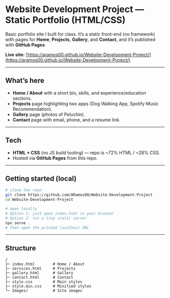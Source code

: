 # Website Development Project — Static Portfolio (HTML/CSS)

Basic portfolio site I built for class. It’s a static front-end (no framework) with pages for **Home**, **Projects**, **Gallery**, and **Contact**, and it’s published with **GitHub Pages**.

**Live site:** [https://aramos00.github.io/Website-Development-Project/](https://aramos00.github.io/Website-Development-Project/)

---

## What’s here

* **Home / About** with a short bio, skills, and experience/education sections.
* **Projects** page highlighting two apps (Dog Walking App, Spotify Music Recommendation).
* **Gallery** page (photos of Peluchin).
* **Contact** page with email, phone, and a resume link.

---

## Tech

* **HTML + CSS** (no JS build tooling) — repo is \~72% HTML / \~28% CSS.
* Hosted via **GitHub Pages** from this repo.

---

## Getting started (local)

```bash
# clone the repo
git clone https://github.com/ARamos00/Website-Development-Project
cd Website-Development-Project

# open locally
# Option 1: just open index.html in your browser
# Option 2: run a tiny static server
npx serve .
# then open the printed localhost URL
```

---

## Structure

```
/
├─ index.html        # Home / About
├─ services.html     # Projects
├─ gallery.html      # Gallery
├─ contact.html      # Contact
├─ style.css         # Main styles
├─ style.min.css     # Minified styles
└─ Images/           # Site images

